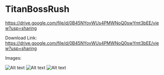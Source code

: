 # TitanBossRush
https://drive.google.com/file/d/0B45NYovWUs4PMWNoQ0swYmt3bEE/view?usp=sharing

Download Link: https://drive.google.com/file/d/0B45NYovWUs4PMWNoQ0swYmt3bEE/view?usp=sharing

Images: 

![Alt text](https://s3-us-west-2.amazonaws.com/resumeimages/tbr3.jpg )
![Alt text](https://s3-us-west-2.amazonaws.com/resumeimages/TRB1.jpg )
![Alt text](https://s3-us-west-2.amazonaws.com/resumeimages/TBR4.jpg "Victory!" )
